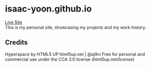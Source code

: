 # isaac-yoon.github.io
[Live Site](www.isaac-yoon.github.io) </br>
This is my personal site, showcasing my projects and my work history. 

## Credits
Hyperspace by HTML5 UP
html5up.net | @ajlkn
Free for personal and commercial use under the CCA 3.0 license (html5up.net/license)